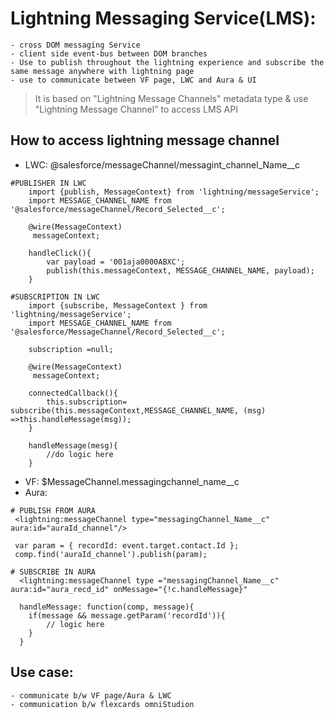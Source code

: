 # Lightning Messaging Service(LMS):
	- cross DOM messaging Service
	- client side event-bus between DOM branches
	- Use to publish throughout the lightning experience and subscribe the same message anywhere with lightning page
	- use to communicate between VF page, LWC and Aura & UI
	
> It is based on "Lightning Message Channels" metadata type & use "Lightning Message Channel" to access LMS API
	
## How to access lightning message channel
 - LWC: @salesforce/messageChannel/messagint_channel_Name__c
```
#PUBLISHER IN LWC
	import {publish, MessageContext} from 'lightning/messageService';
	import MESSAGE_CHANNEL_NAME from '@salesforce/messageChannel/Record_Selected__c';

	@wire(MessageContext)
	 messageContext;

	handleClick(){
		var payload = '001aja0000ABXC';
		publish(this.messageContext, MESSAGE_CHANNEL_NAME, payload);
	}
	
#SUBSCRIPTION IN LWC
	import {subscribe, MessageContext } from 'lightning/messageService'; 
	import MESSAGE_CHANNEL_NAME from '@salesforce/MessageChannel/Record_Selected__c';

	subscription =null;

	@wire(MessageContext)
	 messageContext;

	connectedCallback(){
		this.subscription= subscribe(this.messageContext,MESSAGE_CHANNEL_NAME, (msg) =>this.handleMessage(msg));
	}

	handleMessage(mesg){
		//do logic here
	}
```
 - VF: $MessageChannel.messagingchannel_name__c
 - Aura: 
```
# PUBLISH FROM AURA
 <lightning:messageChannel type="messagingChannel_Name__c" aura:id="auraId_channel"/>
 
 var param = { recordId: event.target.contact.Id };
 comp.find('auraId_channel').publish(param);
 
# SUBSCRIBE IN AURA
  <lightning:messageChannel type ="messagingChannel_Name__c" aura:id="aura_recd_id" onMessage="{!c.handleMessage}"
  
  handleMessage: function(comp, message){
  	if(message && message.getParam('recordId')){
		// logic here
	}
  }

```
	
## Use case:
	- communicate b/w VF page/Aura & LWC 
	- communication b/w flexcards omniStudion
	
